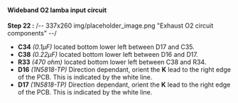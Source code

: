 #### Wideband O2 lamba input circuit
**Step 22 :**
/-- 337x260 img/placeholder_image.png "Exhaust O2 circuit components" --/

- **C34**	*(0.1µF)* located bottom lower left between D17 and C35.
- **C38**	*(0.22µF)* located bottom lower left between D16 and D17. 
- **R33**	*(470 ohm)* located bottom lower left between C38 and R34.
- **D16**	*(1N5818-TP)* Direction dependant, orient the **K** lead to the right edge of the PCB.  This is indicated by the white line.
- **D17**	*(1N5818-TP)* Direction dependant, orient the **K** lead to the right edge of the PCB.  This is indicated by the white line.

